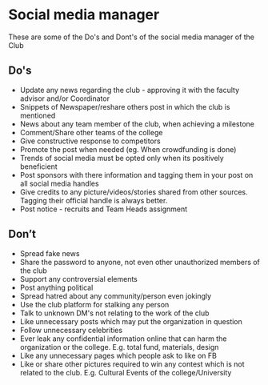 # Social media manager

These are some of the Do's and Dont's of the social media manager of the Club

## Do's

- Update any news regarding the club - approving it with the faculty advisor and/or Coordinator
- Snippets of Newspaper/reshare others post in which the club is mentioned
- News about any team member of the club, when achieving a milestone
- Comment/Share other teams of the college
- Give constructive response to competitors
- Promote the post when needed (eg. When crowdfunding is done)
- Trends of social media must be opted only when its positively beneficient
- Post sponsors with there information and tagging them in your post on all social media handles
- Give credits to any picture/videos/stories shared from other sources. Tagging their official handle is always better.
- Post notice - recruits and Team Heads assignment

## Don’t

- Spread fake news
- Share the password to anyone, not even other unauthorized members of the club
- Support any controversial elements
- Post anything political
- Spread hatred about any community/person even jokingly
- Use the club platform for stalking any person
- Talk to unknown DM's not relating to the work of the club
- Like unnecessary posts which may put the organization in question
- Follow unnecessary celebrities
- Ever leak any confidential information online that can harm the organization or the college. E.g. total fund, materials, design
- Like any unnecessary pages which people ask to like on FB
- Like or share other pictures required to win any contest which is not related to the club. E.g. Cultural Events of the college/University
